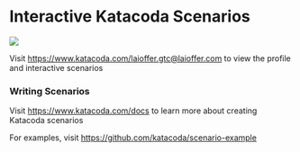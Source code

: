 # Interactive Katacoda Scenarios

[![](http://shields.katacoda.com/katacoda/laioffer.gtc@laioffer.com/count.svg)](https://www.katacoda.com/laioffer.gtc@laioffer.com "Get your profile on Katacoda.com")

Visit https://www.katacoda.com/laioffer.gtc@laioffer.com to view the profile and interactive scenarios

### Writing Scenarios
Visit https://www.katacoda.com/docs to learn more about creating Katacoda scenarios

For examples, visit https://github.com/katacoda/scenario-example
